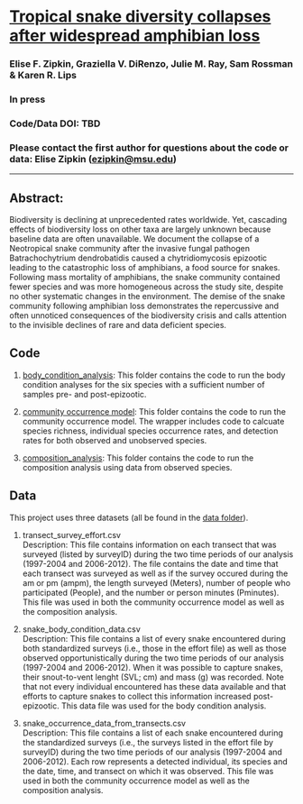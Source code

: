 # [Tropical snake diversity collapses after widespread amphibian loss](https://xxx)

### Elise F. Zipkin, Graziella V. DiRenzo, Julie M. Ray, Sam Rossman & Karen R. Lips

### In press

### Code/Data DOI:    TBD

### Please contact the first author for questions about the code or data: Elise Zipkin (ezipkin@msu.edu)
__________________________________________________________________________________________________________________________________________

## Abstract:
Biodiversity is declining at unprecedented rates worldwide. Yet, cascading effects of biodiversity loss on other taxa are largely unknown because baseline data are often unavailable. We document the collapse of a Neotropical snake community after the invasive fungal pathogen Batrachochytrium dendrobatidis caused a chytridiomycosis epizootic leading to the catastrophic loss of amphibians, a food source for snakes. Following mass mortality of amphibians, the snake community contained fewer species and was more homogeneous across the study site, despite no other systematic changes in the environment. The demise of the snake community following amphibian loss demonstrates the repercussive and often unnoticed consequences of the biodiversity crisis and calls attention to the invisible declines of rare and data deficient species.

## Code 
1. [body_condition_analysis](https://github.com/ezipkin/snake_community_model/tree/master/body_condition_analysis/): This folder contains the code to run the body condition analyses for the six species with a sufficient number of samples pre- and post-epizootic.

2. [community occurrence model](https://github.com/ezipkin/snake_community_model/tree/master/community_occurrence_model/): This folder contains the code to run the community occurrence model. The wrapper includes code to calcuate species richness, individual species occurrence rates, and detection rates for both observed and unobserved species.

3. [composition_analysis](https://github.com/ezipkin/snake_community_model/tree/master/composition_analysis/): This folder contains the code to run the composition analysis using data from observed species.


## Data
This project uses three datasets (all be found in the [data folder](https://github.com/ezipkin/snake_community_model/tree/master/data)).

1) transect_survey_effort.csv       
Description: This file contains information on each transect that was surveyed (listed by surveyID) during the two time periods of our analysis (1997-2004 and 2006-2012). The file contains the date and time that each transect was surveyed as well as if the survey occured during the am or pm (ampm), the length surveyed (Meters), number of people who participated (People), and the number or person minutes (Pminutes). This file was used in both the community occurrence model as well as the composition analysis.

2) snake_body_condition_data.csv         
Description: This file contains a list of every snake encountered during both standardized surveys (i.e., those in the effort file) as well as those observed opportunistically during the two time periods of our analysis (1997-2004 and 2006-2012). When it was possible to capture snakes, their snout-to-vent lenght (SVL; cm) and mass (g) was recorded. Note that not every individual encountered has these data available and that efforts to capture snakes to collect this information increased post-epizootic. This data file was used for the body condition analysis.

3) snake_occurrence_data_from_transects.csv       
Description: This file contains a list of each snake encountered during the standardized surveys (i.e., the surveys listed in the effort file by surveyID) during the two time periods of our analysis (1997-2004 and 2006-2012). Each row represents a detected individual, its species and the date, time, and transect on which it was observed. This file was used in both the community occurrence model as well as the composition analysis.
